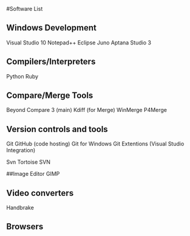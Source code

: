 #Software List

## Windows Development
Visual Studio 10
Notepad++
Eclipse Juno
Aptana Studio 3

## Compilers/Interpreters
Python
Ruby

## Compare/Merge Tools
Beyond Compare 3 (main)
Kdiff (for Merge)
WinMerge
P4Merge

## Version controls and tools
Git
GitHub (code hosting)
Git for Windows
Git Extentions (Visual Studio Integration)

Svn
Tortoise SVN

##Image Editor
GIMP

## Video converters
Handbrake

## Browsers
